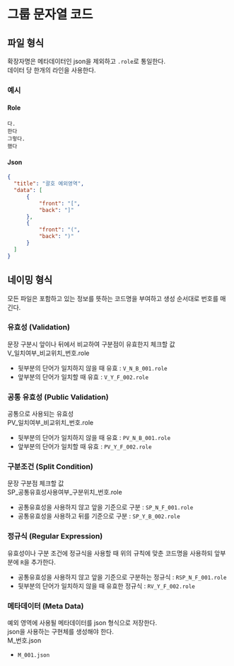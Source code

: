 # 그룹 문자열 코드

## 파일 형식
확장자명은 메타데이터인 json을 제외하고 `.role`로 통일한다.  
데이터 당 한개의 라인을 사용한다.  

### 예시
#### Role
```
다.
한다
그렇다.
했다
```

#### Json
```json
{
  "title": "괄호 예외영역",
  "data": [
      {
          "front": "[",
          "back": "]"
      },
      {
          "front": "(",
          "back": ")"
      }
  ]
}
```

## 네이밍 형식
모든 파일은 포함하고 있는 정보를 뜻하는 코드명을 부여하고 생성 순서대로 번호를 매긴다.

### 유효성 (Validation)
문장 구분시 앞이나 뒤에서 비교하여 구분점이 유효한지 체크할 값  
V_일치여부_비교위치_번호.role
- 뒷부분의 단어가 일치하지 않을 때 유효 : `V_N_B_001.role`
- 앞부분의 단어가 일치할 때 유효 : `V_Y_F_002.role`

### 공통 유효성 (Public Validation)
공통으로 사용되는 유효성  
PV_일치여부_비교위치_번호.role  
- 뒷부분의 단어가 일치하지 않을 때 유효 : `PV_N_B_001.role`
- 앞부분의 단어가 일치할 때 유효 : `PV_Y_F_002.role`

### 구분조건 (Split Condition)
문장 구분점 체크할 값  
SP_공통유효성사용여부_구분위치_번호.role  
- 공통유효성을 사용하지 않고 앞을 기준으로 구분 : `SP_N_F_001.role`
- 공통유효성을 사용하고 뒤를 기준으로 구분 : `SP_Y_B_002.role`

### 정규식 (Regular Expression)
유효성이나 구분 조건에 정규식을 사용할 때 위의 규칙에 맞춘 코드명을 사용하되 앞부분에 `R`을 추가한다.
- 공통유효성을 사용하지 않고 앞을 기준으로 구분하는 정규식 : `RSP_N_F_001.role`
- 뒷부분의 단어가 일치하지 않을 때 유효한 정규식 : `RV_Y_F_002.role`

### 메타데이터 (Meta Data)
예외 영역에 사용될 메타데이터를 json 형식으로 저장한다.   
json을 사용하는 구현체를 생성해야 한다.  
M_번호.json  
- `M_001.json`
